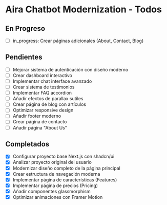 # Aira Chatbot Modernization - Todos

## En Progreso
- [ ] in_progress: Crear páginas adicionales (About, Contact, Blog)

## Pendientes
- [ ] Mejorar sistema de autenticación con diseño moderno
- [ ] Crear dashboard interactivo
- [ ] Implementar chat interface avanzado
- [ ] Crear sistema de testimonios
- [ ] Implementar FAQ accordion
- [ ] Añadir efectos de parallax sutiles
- [ ] Crear página de blog con artículos
- [ ] Optimizar responsive design
- [ ] Añadir footer moderno
- [ ] Crear página de contacto
- [ ] Añadir página "About Us"

## Completados
- [x] Configurar proyecto base Next.js con shadcn/ui
- [x] Analizar proyecto original del usuario
- [x] Modernizar diseño completo de la página principal
- [x] Crear estructura de navegación moderna
- [x] Implementar página de características (Features)
- [x] Implementar página de precios (Pricing)
- [x] Añadir componentes glassmorphism
- [x] Optimizar animaciones con Framer Motion
